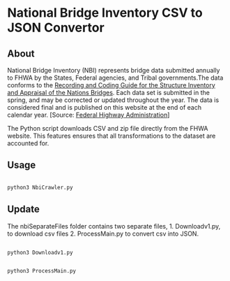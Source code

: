 # National Bridge Inventory CSV to JSON Convertor

## About

National Bridge Inventory (NBI) represents bridge data submitted annually to FHWA by the States, Federal agencies, and Tribal governments.The data conforms to the [Recording and Coding Guide for the Structure Inventory and Appraisal of the Nations Bridges](https://www.fhwa.dot.gov/bridge/mtguide.pdf). Each data set is submitted in the spring, and may be corrected or updated throughout the year. The data is considered final and is published on this website at the end of each calendar year. [Source: [Federal Highway Administration](https://www.fhwa.dot.gov/bridge/nbi/ascii.cfm)]

The Python script downloads CSV and zip file directly from the FHWA website. This features ensures that all transformations to the dataset are accounted for. 

## Usage

```bash

python3 NbiCrawler.py

```
## Update
The nbiSeparateFiles folder contains two separate files,
                     1. Downloadv1.py, to download csv files
                     2. ProcessMain.py to convert csv into JSON.


```bash

python3 Downloadv1.py

```
```bash

python3 ProcessMain.py

```
